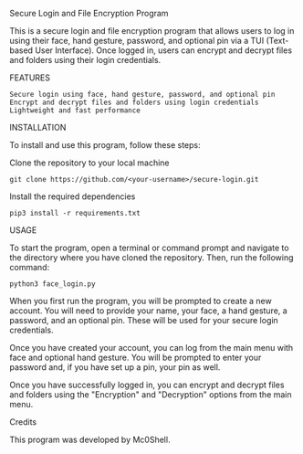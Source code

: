 Secure Login and File Encryption Program

This is a secure login and file encryption program that allows users to log in using their face, hand gesture, password, and optional pin via a TUI (Text-based User Interface). 
Once logged in, users can encrypt and decrypt files and folders using their login credentials.

FEATURES

    Secure login using face, hand gesture, password, and optional pin
    Encrypt and decrypt files and folders using login credentials
    Lightweight and fast performance
    
    
    

INSTALLATION

To install and use this program, follow these steps:

Clone the repository to your local machine

    git clone https://github.com/<your-username>/secure-login.git

Install the required dependencies
    
    pip3 install -r requirements.txt
    
  
  

USAGE

   To start the program, open a terminal or command prompt and navigate to the directory where you have cloned the repository. 
   Then, run the following command:

    python3 face_login.py

   When you first run the program, you will be prompted to create a new account. 
   You will need to provide your name, your face, a hand gesture, a password, and an optional pin. 
   These will be used for your secure login credentials.

   Once you have created your account, you can log from the main menu with face and optional hand gesture. 
   You will be prompted to enter your password and, if you have set up a pin, your pin as well.

   Once you have successfully logged in, you can encrypt and decrypt files and folders using the "Encryption" and "Decryption" options from the main menu.



Credits

This program was developed by Mc0Shell.
